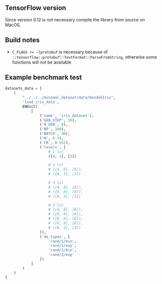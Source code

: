 ## TensorFlow version

Since version 0.12 is not necessary compile the library from source on MacOS.

## Build notes

* `C_FLAGS += -lprotobuf` is necessary because of `::tensorflow::protobuf::TextFormat::ParseFromString`, otherwise some functions will not be available

## Example benchmark test

```python
datasets_data = [
    (
        "../../../minimal_dataset/data/bezdekIris",
        'load_iris_data',
        ENDict(
            [
                ('name', 'iris_dataset'),
                ('GEN_STEP', 50),
                ('N_GEN', 8),
                ('NP', 100),
                ('BATCH', 40),
                ('W', 0.3),
                ('CR', 0.552),
                ('levels', [
                    # 1 lvl
                    ([4, 3], [3])

                    # 2 lvl
                    # ([4, 8], [8]),
                    # ([8, 3], [3])

                    # 3 lvl
                    # ([4, 8], [8]),
                    # ([8, 8], [8]),
                    # ([8, 3], [3])

                    # 5 lvl
                    # ([4, 8], [8]),
                    # ([8, 8], [8]),
                    # ([8, 8], [8]),
                    # ([8, 8], [8]),
                    # ([8, 3], [3])
                ]),
                ('de_types', [
                    'rand/1/bin',
                    'rand/1/exp',
                    'rand/2/bin',
                    'rand/2/exp'
                ])
            ]
        )
    )
]
```